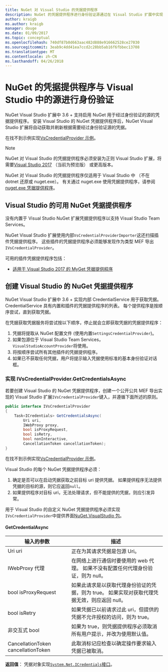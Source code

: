 ```yaml
---
title: NuGet 对 Visual Studio 的凭据提供程序
description: NuGet 的凭据提供程序进行身份验证源通过在 Visual Studio 扩展中实现该 IVsCredentialProvider 接口。
author: kraigb
ms.author: kraigb
manager: douge
ms.date: 01/09/2017
ms.topic: conceptual
ms.openlocfilehash: 740df87b0d663aac482d888e916662528ce27030
ms.sourcegitcommit: 3eab9c4dd41ea7ccd2c28bb5ab16f6fbbec13708
ms.translationtype: MT
ms.contentlocale: zh-CN
ms.lasthandoff: 04/26/2018
---
```

# <a name="authenticating-feeds-in-visual-studio-with-nuget-credential-providers"></a>NuGet 的凭据提供程序与 Visual Studio 中的源进行身份验证

NuGet Visual Studio 扩展中 3.6 + 支持启用 NuGet 用于经过身份验证的源的凭据提供程序。
安装 Visual Studio 的 NuGet 凭据提供程序后，NuGet Visual Studio 扩展将自动获取并刷新根据需要经过身份验证源的凭据。

在找不到示例实现[VsCredentialProvider 示例](https://github.com/NuGet/Samples/tree/master/VsCredentialProvider)。

> [!Note]
> NuGet 对 Visual Studio 的凭据提供程序必须安装为正则 Visual Studio 扩展，将需要[Visual Studio 2017](https://aka.ms/vs/15/preview/vs_enterprise) （当前为预览版） 或更高版本。
>
> NuGet 对 Visual Studio 的凭据提供程序仅适用于 Visual Studio 中 （不在 dotnet 还原或 nuget.exe）。 有关通过 nuget.exe 使用凭据提供程序，请参阅[nuget.exe 凭据提供程序](nuget-exe-Credential-providers.md)。

## <a name="available-nuget-credential-providers-for-visual-studio"></a>Visual Studio 的可用 NuGet 凭据提供程序

没有内置于 Visual Studio NuGet 扩展凭据提供程序以支持 Visual Studio Team Services。

NuGet Visual Studio 扩展使用内部`VsCredentialProviderImporter`这还扫描插件凭据提供程序。 这些插件的凭据提供程序必须能够发现作为类型 MEF 导出`IVsCredentialProvider`。

可用的插件凭据提供程序包括：

- [适用于 Visual Studio 2017 的 MyGet 凭据提供程序](http://docs.myget.org/docs/reference/credential-provider-for-visual-studio)

## <a name="creating-a-nuget-credential-provider-for-visual-studio"></a>创建 Visual Studio 的 NuGet 凭据提供程序

NuGet Visual Studio 扩展中 3.6 + 实现内部 CredentialService 用于获取凭据。 CredentialService 具有内置和插件的凭据提供程序的列表。 每个提供程序是按顺序尝试，直到获取凭据。

在凭据获取凭据服务将尝试按以下顺序，停止就会立即获取凭据的凭据提供程序：

1. 凭据将提取从 NuGet 配置文件 (使用内置`SettingsCredentialProvider`)。
1. 如果包源位于 Visual Studio Team Services，`VisualStudioAccountProvider`将使用。
1. 将按顺序尝试所有其他插件的凭据提供程序。
1. 如果已不获取任何凭据，用户将提示输入凭据使用标准的基本身份验证对话框。

### <a name="implementing-ivscredentialprovidergetcredentialsasync"></a>实现 IVsCredentialProvider.GetCredentialsAsync

若要创建 Visual Studio 的 NuGet 凭据提供程序，创建一个公开公共 MEF 导出实现的 Visual Studio 扩展`IVsCredentialProvider`键入，并遵循下面所述的原则。

```cs
public interface IVsCredentialProvider
{
    Task<ICredentials> GetCredentialsAsync(
        Uri uri,
        IWebProxy proxy,
        bool isProxyRequest,
        bool isRetry,
        bool nonInteractive,
        CancellationToken cancellationToken);
}
```

在找不到示例实现[VsCredentialProvider 示例](https://github.com/NuGet/Samples/tree/master/VsCredentialProvider)。

Visual Studio 的每个 NuGet 凭据提供程序必须：

1. 确定是否可以在启动凭据获取之前目标 uri 提供凭据。 如果提供程序无法提供凭据的目标的源，则它应返回`null`。
1. 如果提供程序对目标 uri，无法处理请求，但不能提供的凭据，则应引发异常。

用于 Visual Studio 的自定义 NuGet 凭据提供程序必须实现`IVsCredentialProvider`中提供界面[NuGet.VisualStudio 包](https://www.nuget.org/packages/NuGet.VisualStudio/)。

#### <a name="getcredentialasync"></a>GetCredentialAsync

| 输入的参数 |描述|
| ----------------|-----------|
| Uri uri | 正在为其请求凭据是包源 Uri。|
| IWebProxy 代理 | 在网络上进行通信时要使用的 web 代理。 如果不没有配置任何代理身份验证，则为 null。 |
| bool isProxyRequest | 如果此请求是以获取代理身份验证的凭据，则为 true。 如果实现对获取代理凭据无效，则应返回 null。 |
| bool isRetry | 如果凭据已以前请求过此 uri，但提供的凭据不允许授权的访问，则为 true。 |
| 非交互式 bool | 如果为 true，则凭据提供程序必须取消所有用户提示，并改为使用默认值。 |
| CancellationToken cancellationToken | 此取消标记应检查以确定操作要求输入凭据已被取消。 |

**返回值**： 凭据对象实现[`System.Net.ICredentials`接口](/dotnet/api/system.net.icredentials?view=netstandard-2.0)。
